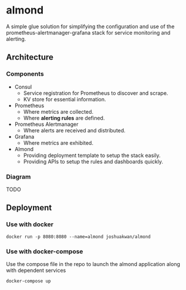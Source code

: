 # almond

A simple glue solution for simplifying the configuration and use of the 
prometheus-alertmanager-grafana stack for service monitoring and alerting.

## Architecture

### Components

* Consul
  * Service registration for Prometheus to discover and scrape.
  * KV store for essential information.
* Prometheus
  * Where metrics are collected.
  * Where __alerting rules__ are defined.
* Prometheus Alertmanager
  * Where alerts are received and distributed.
* Grafana
  * Where metrics are exhibited.
* Almond
  * Providing deployment template to setup the stack easily.
  * Providing APIs to setup the rules and dashboards quickly.

### Diagram 

TODO

## Deployment

### Use with docker
```
docker run -p 8080:8080 --name=almond joshuakwan/almond
```

### Use with docker-compose

Use the compose file in the repo to launch the almond application along with dependent services
```
docker-compose up
```